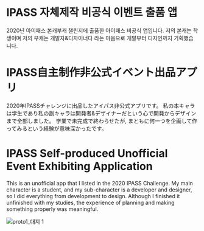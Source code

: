 # IPASS 자체제작 비공식 이벤트 출품 앱
2020년 아이패스 본캐부캐 챌린지에 출품한 아이패스 비공식 앱입니다. 저의 본캐는 학생이며 저의 부캐는 개발자&디자이너다 라는 마음으로 개발부터 디자인까지 기획했습니다.


# IPASS自主制作非公式イベント出品アプリ
2020年IPASSチャレンジに出品したアイパス非公式アプリです。 私の本キャラは学生であり私の副キャラは開発者&デザイナーだという心で開発からデザインまで全部しました。
学業で未完成で終わらせたが, まともに何一つを企画して作ってみるという経験が意味深かったです。

# IPASS Self-produced Unofficial Event Exhibiting Application
This is an unofficial app that I listed in the 2020 IPASS Challenge. My main character is a student, and my sub-character is a developer and designer, so I did everything from development to design.
Although I finished it unfinished with my studies, the experience of planning and making something properly was meaningful.

![proto1_대지 1](https://github.com/user-attachments/assets/baee2c7a-aa18-4ce3-bef1-f83a3ea48163)
